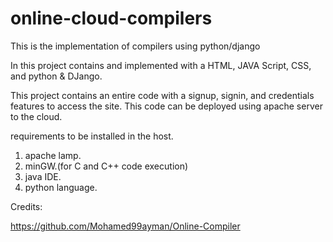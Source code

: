 # online-cloud-compilers
This is the implementation of compilers using python/django

In this project contains and implemented with a HTML, JAVA Script, CSS, and python & DJango.

This project contains an entire code with a signup, signin, and credentials features to access the site.
This code can be deployed using apache server to the cloud.

requirements to be installed in the host.

1) apache lamp.
2) minGW.(for C and C++ code execution)
3) java IDE.
4) python language.

Credits:

https://github.com/Mohamed99ayman/Online-Compiler
